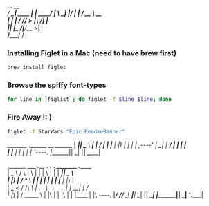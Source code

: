   _____.__       .__          __   
_/ ____\__| ____ |  |   _____/  |_ 
\   __\|  |/ ___\|  | _/ __ \   __\
 |  |  |  / /_/  >  |_\  ___/|  |  
 |__|  |__\___  /|____/\___  >__|  
         /_____/           \/      

### Installing Figlet in a Mac (need to have brew first)
```bash
brew install figlet
```


### Browse the spiffy font-types
```bash
for line in `figlist`; do figlet -f $line $line; done
```


### Fire Away !: ) 

```bash
figlet -f StarWars "Epic ReadmeBanner"
```

 _______ .______    __    ______ 
|   ____||   _  \  |  |  /      |
|  |__   |  |_)  | |  | |  ,----'
|   __|  |   ___/  |  | |  |     
|  |____ |  |      |  | |  `----.
|_______|| _|      |__|  \______|
                                 
.______        ___      .__   __. .__   __.  _______ .______      
|   _  \      /   \     |  \ |  | |  \ |  | |   ____||   _  \     
|  |_)  |    /  ^  \    |   \|  | |   \|  | |  |__   |  |_)  |    
|   _  <    /  /_\  \   |  . `  | |  . `  | |   __|  |      /     
|  |_)  |  /  _____  \  |  |\   | |  |\   | |  |____ |  |\  \----.
|______/  /__/     \__\ |__| \__| |__| \__| |_______|| _| `._____|
